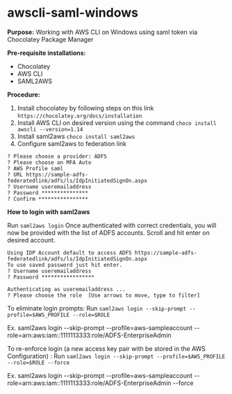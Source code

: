 
# awscli-saml-windows

**Purpose:**
Working with AWS CLI on Windows using saml token via Chocolatey Package Manager

**Pre-requisite installations:**
- Chocolatey
- AWS CLI
- SAML2AWS

**Procedure:**
1. Install chocolatey by following steps on this link 
`https://chocolatey.org/docs/installation`
2. Install AWS CLI on desired version using the command
`choco install awscli --version=1.14`
3. Install saml2aws
`choco install saml2aws`
4. Configure saml2aws to federation link

```PS C:\Users\villam> saml2aws configure
? Please choose a provider: ADFS
? Please choose an MFA Auto
? AWS Profile saml
? URL https://sample-adfs-federatedlink/adfs/ls/IdpInitiatedSignOn.aspx
? Username useremailaddress
? Password ***************
? Confirm ****************

```

**How to login with saml2aws**

Run `saml2aws login`
Once authenticated with correct credentials, you will now be provided with the list of ADFS accounts. Scroll and hit enter on desired account.
```PS C:\Users\villam> saml2aws login
Using IDP Account default to access ADFS https://sample-adfs-federatedlink/adfs/ls/IdpInitiatedSignOn.aspx
To use saved password just hit enter.
? Username useremailaddress
? Password *****************

Authenticating as useremailaddress ...
? Please choose the role  [Use arrows to move, type to filter]
```

To eliminate login prompts:
Run `saml2aws login --skip-prompt --profile=$AWS_PROFILE --role=$ROLE`

Ex. saml2aws login --skip-prompt --profile=aws-sampleaccount --role=arn:aws:iam::1111113333:role/ADFS-EnterpriseAdmin

To re-enforce login (a new access key pair with be stored in the AWS Configuration) :
Run `saml2aws login --skip-prompt --profile=$AWS_PROFILE --role=$ROLE --force`

Ex. saml2aws login --skip-prompt --profile=aws-sampleaccount --role=arn:aws:iam::1111113333:role/ADFS-EnterpriseAdmin --force
